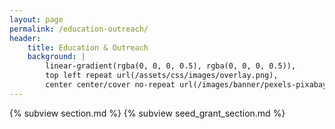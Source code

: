 ```yaml
---
layout: page
permalink: /education-outreach/
header:
    title: Education & Outreach
    background: |
        linear-gradient(rgba(0, 0, 0, 0.5), rgba(0, 0, 0, 0.5)),
        top left repeat url(/assets/css/images/overlay.png),
        center center/cover no-repeat url(/images/banner/pexels-pixabay-373543.jpg)
---
```


{% subview section.md %}
{% subview seed_grant_section.md %}

